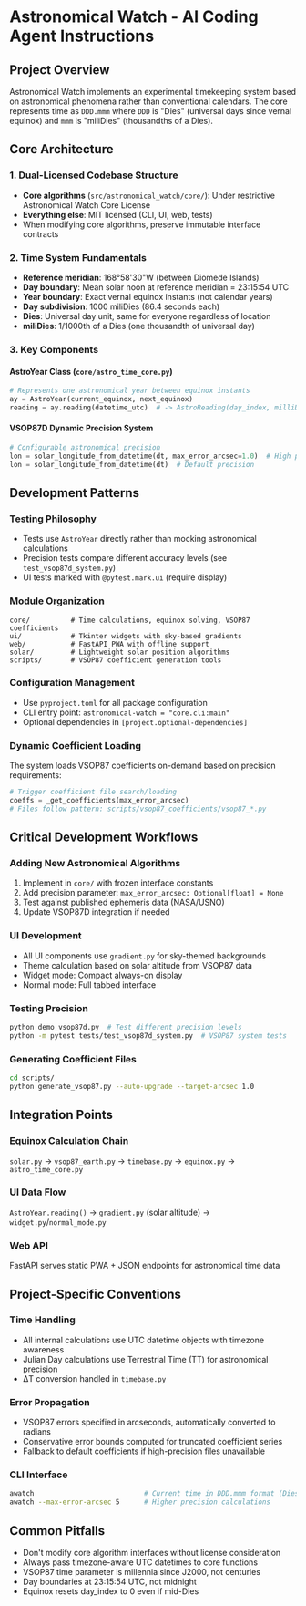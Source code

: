 # Astronomical Watch - AI Coding Agent Instructions

## Project Overview
Astronomical Watch implements an experimental timekeeping system based on astronomical phenomena rather than conventional calendars. The core represents time as `DDD.mmm` where `DDD` is "Dies" (universal days since vernal equinox) and `mmm` is "miliDies" (thousandths of a Dies).

## Core Architecture

### 1. Dual-Licensed Codebase Structure
- **Core algorithms** (`src/astronomical_watch/core/`): Under restrictive Astronomical Watch Core License
- **Everything else**: MIT licensed (CLI, UI, web, tests)
- When modifying core algorithms, preserve immutable interface contracts

### 2. Time System Fundamentals
- **Reference meridian**: 168°58'30"W (between Diomede Islands)
- **Day boundary**: Mean solar noon at reference meridian = 23:15:54 UTC  
- **Year boundary**: Exact vernal equinox instants (not calendar years)
- **Day subdivision**: 1000 miliDies (86.4 seconds each)
- **Dies**: Universal day unit, same for everyone regardless of location
- **miliDies**: 1/1000th of a Dies (one thousandth of universal day)

### 3. Key Components

#### AstroYear Class (`core/astro_time_core.py`)
```python
# Represents one astronomical year between equinox instants
ay = AstroYear(current_equinox, next_equinox)
reading = ay.reading(datetime_utc)  # -> AstroReading(day_index, milliDies)
```

#### VSOP87D Dynamic Precision System
```python
# Configurable astronomical precision
lon = solar_longitude_from_datetime(dt, max_error_arcsec=1.0)  # High precision
lon = solar_longitude_from_datetime(dt)  # Default precision
```

## Development Patterns

### Testing Philosophy
- Tests use `AstroYear` directly rather than mocking astronomical calculations
- Precision tests compare different accuracy levels (see `test_vsop87d_system.py`)
- UI tests marked with `@pytest.mark.ui` (require display)

### Module Organization
```
core/          # Time calculations, equinox solving, VSOP87 coefficients
ui/            # Tkinter widgets with sky-based gradients
web/           # FastAPI PWA with offline support  
solar/         # Lightweight solar position algorithms
scripts/       # VSOP87 coefficient generation tools
```

### Configuration Management
- Use `pyproject.toml` for all package configuration
- CLI entry point: `astronomical-watch = "core.cli:main"`
- Optional dependencies in `[project.optional-dependencies]`

### Dynamic Coefficient Loading
The system loads VSOP87 coefficients on-demand based on precision requirements:
```python
# Trigger coefficient file search/loading
coeffs = _get_coefficients(max_error_arcsec)
# Files follow pattern: scripts/vsop87_coefficients/vsop87_*.py
```

## Critical Development Workflows

### Adding New Astronomical Algorithms
1. Implement in `core/` with frozen interface constants
2. Add precision parameter: `max_error_arcsec: Optional[float] = None`
3. Test against published ephemeris data (NASA/USNO)
4. Update VSOP87D integration if needed

### UI Development  
- All UI components use `gradient.py` for sky-themed backgrounds
- Theme calculation based on solar altitude from VSOP87 data
- Widget mode: Compact always-on display
- Normal mode: Full tabbed interface

### Testing Precision
```bash
python demo_vsop87d.py  # Test different precision levels
python -m pytest tests/test_vsop87d_system.py  # VSOP87 system tests
```

### Generating Coefficient Files
```bash
cd scripts/
python generate_vsop87.py --auto-upgrade --target-arcsec 1.0
```

## Integration Points

### Equinox Calculation Chain
`solar.py` → `vsop87_earth.py` → `timebase.py` → `equinox.py` → `astro_time_core.py`

### UI Data Flow
`AstroYear.reading()` → `gradient.py` (solar altitude) → `widget.py`/`normal_mode.py`

### Web API
FastAPI serves static PWA + JSON endpoints for astronomical time data

## Project-Specific Conventions

### Time Handling
- All internal calculations use UTC datetime objects with timezone awareness
- Julian Day calculations use Terrestrial Time (TT) for astronomical precision
- ΔT conversion handled in `timebase.py`

### Error Propagation
- VSOP87 errors specified in arcseconds, automatically converted to radians
- Conservative error bounds computed for truncated coefficient series
- Fallback to default coefficients if high-precision files unavailable

### CLI Interface
```bash
awatch                           # Current time in DDD.mmm format (Dies.miliDies)
awatch --max-error-arcsec 5      # Higher precision calculations
```

## Common Pitfalls
- Don't modify core algorithm interfaces without license consideration
- Always pass timezone-aware UTC datetimes to core functions
- VSOP87 time parameter is millennia since J2000, not centuries
- Day boundaries at 23:15:54 UTC, not midnight
- Equinox resets day_index to 0 even if mid-Dies